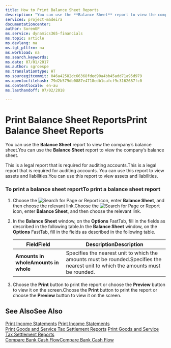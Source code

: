 ```yaml
---
title: How to Print Balance Sheet Reports
description: "You can use the **Balance Sheet** report to view the company’s balance sheet."
services: project-madeira
documentationcenter: 
author: SorenGP
ms.service: dynamics365-financials
ms.topic: article
ms.devlang: na
ms.tgt_pltfrm: na
ms.workload: na
ms.search.keywords: 
ms.date: 07/01/2017
ms.author: sgroespe
ms.translationtype: HT
ms.sourcegitcommit: 046a42582dc66368fded90a4bb45add71a95d979
ms.openlocfilehash: 79d2b579db0887e4718edb1cafcf9c3162687fc0
ms.contentlocale: en-au
ms.lasthandoff: 07/02/2018

---
```

# <a name="print-balance-sheet-reports"></a><span data-ttu-id="95ed5-103">Print Balance Sheet Reports</span><span class="sxs-lookup"><span data-stu-id="95ed5-103">Print Balance Sheet Reports</span></span>
<span data-ttu-id="95ed5-104">You can use the **Balance Sheet** report to view the company’s balance sheet.</span><span class="sxs-lookup"><span data-stu-id="95ed5-104">You can use the **Balance Sheet** report to view the company’s balance sheet.</span></span>  
  
 <span data-ttu-id="95ed5-105">This is a legal report that is required for auditing accounts.</span><span class="sxs-lookup"><span data-stu-id="95ed5-105">This is a legal report that is required for auditing accounts.</span></span> <span data-ttu-id="95ed5-106">You can use this report to view assets and liabilities.</span><span class="sxs-lookup"><span data-stu-id="95ed5-106">You can use this report to view assets and liabilities.</span></span>  
  
### <a name="to-print-a-balance-sheet-report"></a><span data-ttu-id="95ed5-107">To print a balance sheet report</span><span class="sxs-lookup"><span data-stu-id="95ed5-107">To print a balance sheet report</span></span>  
  
1.  <span data-ttu-id="95ed5-108">Choose the ![Search for Page or Report](../../media/ui-search/search_small.png "Search for Page or Report icon") icon, enter **Balance Sheet**, and then choose the relevant link.</span><span class="sxs-lookup"><span data-stu-id="95ed5-108">Choose the ![Search for Page or Report](../../media/ui-search/search_small.png "Search for Page or Report icon") icon, enter **Balance Sheet**, and then choose the relevant link.</span></span>  
  
2.  <span data-ttu-id="95ed5-109">In the **Balance Sheet** window, on the **Options** FastTab, fill in the fields as described in the following table.</span><span class="sxs-lookup"><span data-stu-id="95ed5-109">In the **Balance Sheet** window, on the **Options** FastTab, fill in the fields as described in the following table.</span></span>  
  
    |<span data-ttu-id="95ed5-110">Field</span><span class="sxs-lookup"><span data-stu-id="95ed5-110">Field</span></span>|<span data-ttu-id="95ed5-111">Description</span><span class="sxs-lookup"><span data-stu-id="95ed5-111">Description</span></span>|  
    |---------------------------------|---------------------------------------|  
    |<span data-ttu-id="95ed5-112">**Amounts in whole**</span><span class="sxs-lookup"><span data-stu-id="95ed5-112">**Amounts in whole**</span></span>|<span data-ttu-id="95ed5-113">Specifies the nearest unit to which the amounts must be rounded.</span><span class="sxs-lookup"><span data-stu-id="95ed5-113">Specifies the nearest unit to which the amounts must be rounded.</span></span>|  
  
3.  <span data-ttu-id="95ed5-114">Choose the **Print** button to print the report or choose the **Preview** button to view it on the screen.</span><span class="sxs-lookup"><span data-stu-id="95ed5-114">Choose the **Print** button to print the report or choose the **Preview** button to view it on the screen.</span></span>  
  
## <a name="see-also"></a><span data-ttu-id="95ed5-115">See Also</span><span class="sxs-lookup"><span data-stu-id="95ed5-115">See Also</span></span>  
 <span data-ttu-id="95ed5-116">[Print Income Statements](how-to-print-income-statements.md) </span><span class="sxs-lookup"><span data-stu-id="95ed5-116">[Print Income Statements](how-to-print-income-statements.md) </span></span>  
 <span data-ttu-id="95ed5-117">[Print Goods and Service Tax Settlement Reports](how-to-print-goods-and-service-tax-settlement-reports.md) </span><span class="sxs-lookup"><span data-stu-id="95ed5-117">[Print Goods and Service Tax Settlement Reports](how-to-print-goods-and-service-tax-settlement-reports.md) </span></span>  
 [<span data-ttu-id="95ed5-118">Compare Bank Cash Flow</span><span class="sxs-lookup"><span data-stu-id="95ed5-118">Compare Bank Cash Flow</span></span>](how-to-compare-bank-cash-flow.md)
